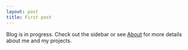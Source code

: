 ```yaml
---
layout: post
title: First post
---
```


Blog is in progress. Check out the sidebar or see [About](/) for more details about me and my projects.
